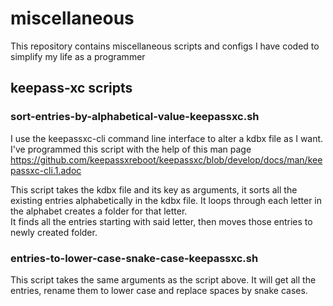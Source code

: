 # miscellaneous
This repository contains miscellaneous scripts and configs I have coded to simplify my life as a programmer
## keepass-xc scripts
### sort-entries-by-alphabetical-value-keepassxc.sh
I use the keepassxc-cli command line interface to alter a kdbx file as I want.
I've programmed this script with the help of this man page https://github.com/keepassxreboot/keepassxc/blob/develop/docs/man/keepassxc-cli.1.adoc 

This script takes the kdbx file and its key as arguments, it sorts all the existing entries alphabetically in the kdbx file. 
It loops through each letter in the alphabet creates a folder for that letter.  
It finds all the entries starting with said letter, then moves those entries to newly created folder.  


### entries-to-lower-case-snake-case-keepassxc.sh 

This script takes the same arguments as the script above.
It will get all the entries, rename them to lower case and replace spaces by snake cases.



